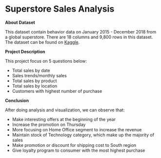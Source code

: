 # Superstore Sales Analysis

**About Dataset**

This dataset contain behavior data on January 2015 - December 2018 from a global superstore. There are 18 columns and 9,800 rows in this dataset. The dataset can be found on [Kaggle](https://www.kaggle.com/rohitsahoo/sales-forecasting).

**Project Description**

This project focus on 5 questions below:
- Total sales by date
- Sales trends/monthly sales
- Total sales by product
- Total sales by location
- Customers with highest number of purchase

**Conclusion**

After doing analysis and visualization, we can observe that:
- Make interesting offers at the beginning of the year
- Increase the promotion on Thursday
- More focusing on Home Office segment to increase the revenue
- Maintain stock of Technology category, which make up the majority of sales
- Make promotion or discount for shipping cost to South region
- Give loyalty program to consumer with the most highest purchase
